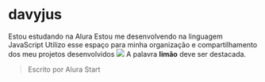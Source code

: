 # davyjus 

Estou estudando na Alura
Estou me desenvolvendo na linguagem JavaScript
Utilizo esse espaço para minha organização e compartilhamento dos meu projetos desenvolvidos
![](link)
A palavra **limão** deve ser destacada.
> Escrito por Alura Start
